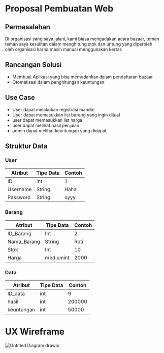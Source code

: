 # Proposal Pembuatan Web

## Permasalahan
Di organisasi yang saya jalani, kami biasa mengadakan acara bazaar, teman teman saya kesulitan dalam menghitung stok dan untung yang diperoleh oleh organisasi karna masih manual menggunakan kertas

## Rancangan Solusi
- Membuat Aplikasi yang bisa memudahkan dalam pendaftaran bazaar 
- Otomatisasi dalam penghitungan keuntungan

## Use Case
- User dapat melakukan registrasi mandiri
- User dapat memasukkan list barang yang ingin dijual
- user dapat memasukkan list harga
- user dapat melihat hasil penjulan
- admin dapat melihat keuntungan yang didapat

## Struktur Data

### User
Atribut|Tipe Data|Contoh
---|---|---
ID|Int|1
Username|String|Haha
Password|String|oyyy

### Barang
Atribut|Tipe Data|Contoh
---|---|---
ID_Barang|Int|2
Nama_Barang|String|Roti
Stok|Int|10
Harga|mediumint|2000

### Data
Atribut|Tipe Data|Contoh
---|---|---
ID_data|int|9
hasil|int|200000
keuntungan|int|50000

# UX Wireframe
![Untitled Diagram drawio](https://user-images.githubusercontent.com/63436760/189561429-762c483a-546e-42c0-9354-b36c4482176b.png)



